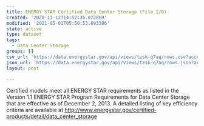 ```yaml
---
title: ENERGY STAR Certified Data Center Storage (File I/O)
created: '2020-11-12T14:52:35.072869'
modified: '2021-05-01T05:50:53.693386'
state: active
type: dataset
tags:
  - Data Center Storage
groups: []
csv_url: 'https://data.energystar.gov/api/views/tzsk-q7aq/rows.csv?accessType=DOWNLOAD'
json_url: 'https://data.energystar.gov/api/views/tzsk-q7aq/rows.json?accessType=DOWNLOAD'
layout: post

---
```

Certified models meet all ENERGY STAR requirements as listed in the Version 1.1 ENERGY STAR Program Requirements for Data Center Storage that are effective as of December 2, 2013. A detailed listing of key efficiency criteria are available at http://www.energystar.gov/certified-products/detail/data_center_storage

